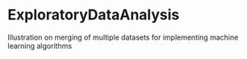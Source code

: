 # ExploratoryDataAnalysis
Illustration on merging of multiple datasets for implementing machine learning algorithms
